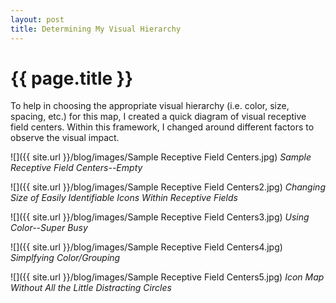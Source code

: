 ```yaml
---
layout: post
title: Determining My Visual Hierarchy
---
```


{{ page.title }}
================

<p class="meta">

To help in choosing the appropriate visual hierarchy (i.e. color, size, spacing, etc.) for this map, I created a quick diagram of visual receptive field centers. Within this framework, I changed around different factors to observe the visual impact.

![]({{ site.url }}/blog/images/Sample Receptive Field Centers.jpg)
<i> Sample Receptive Field Centers--Empty </i>

![]({{ site.url }}/blog/images/Sample Receptive Field Centers2.jpg)
<i> Changing Size of Easily Identifiable Icons Within Receptive Fields </i>

![]({{ site.url }}/blog/images/Sample Receptive Field Centers3.jpg)
<i> Using Color--Super Busy </i>

![]({{ site.url }}/blog/images/Sample Receptive Field Centers4.jpg)
<i> Simplfying Color/Grouping </i>

![]({{ site.url }}/blog/images/Sample Receptive Field Centers5.jpg)
<i> Icon Map Without All the Little Distracting Circles </i>

